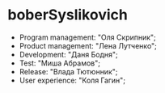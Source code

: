 # boberSyslikovich


- Program management: "Оля Скрипник";
- Product management: "Лена Лутченко";
- Development: "Даня Бодня";
- Test: "Миша Абрамов";
- Release: "Влада Тютюнник";
- User experience: "Коля Гагин";

